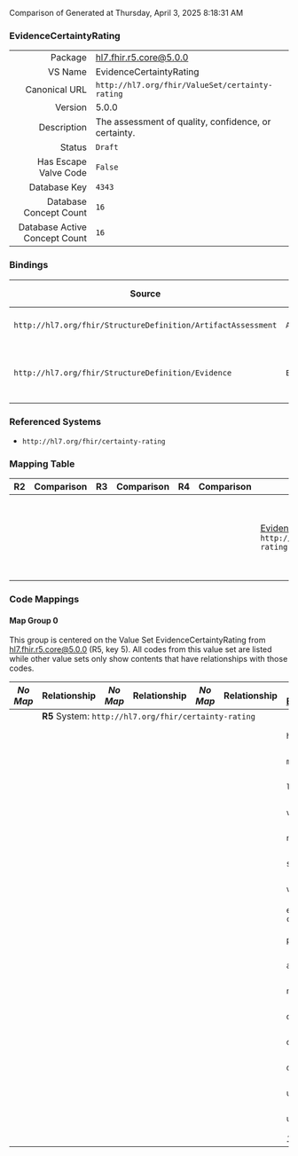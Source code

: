 Comparison of 
Generated at Thursday, April 3, 2025 8:18:31 AM

### EvidenceCertaintyRating

|      |     |
| ---: | --- |
| Package | hl7.fhir.r5.core@5.0.0 |
| VS Name | EvidenceCertaintyRating |
| Canonical URL | `http://hl7.org/fhir/ValueSet/certainty-rating` |
| Version | 5.0.0 |
| Description | The assessment of quality, confidence, or certainty. |
| Status | `Draft` |
| Has Escape Valve Code | `False` |
| Database Key | `4343` |
| Database Concept Count | `16` |
| Database Active Concept Count | `16` |
### Bindings

| Source | Element | Binding | Strength | Element Short |
| ------ | ------- | ------- | -------- | ------------- |
| `http://hl7.org/fhir/StructureDefinition/ArtifactAssessment` | `ArtifactAssessment.content.classifier` | `http://hl7.org/fhir/ValueSet/certainty-rating` | `Example` | Rating, classifier, or assessment |
| `http://hl7.org/fhir/StructureDefinition/Evidence` | `Evidence.certainty.rating` | `http://hl7.org/fhir/ValueSet/certainty-rating` | `Extensible` | Assessment or judgement of the aspect |

### Referenced Systems

* `http://hl7.org/fhir/certainty-rating`
### Mapping Table

| R2 | Comparison | R3 | Comparison | R4 | Comparison | R4B | Comparison | R5
| --- | --- | --- | --- | --- | --- | --- | --- | ---
| | | | | | | [EvidenceCertaintyRating](/docs/R4B/ValueSets/EvidenceCertaintyRating.md)<br/> `http://hl7.org/fhir/ValueSet/certainty-rating\|4.3.0` | →→→→→→→<br/>``<br/>- DBKey: `878`<br/>- Reviewed: `n/a`<br/>- By: `n/a`<br/>→→→→→→→<hr/>←←←←←←←<br/>``<br/>- DBKey: `1139`<br/>- Reviewed: `n/a`<br/>- By: `n/a`<br/>←←←←←←←| [EvidenceCertaintyRating](/docs/R5/ValueSets/EvidenceCertaintyRating.md)<br/> `http://hl7.org/fhir/ValueSet/certainty-rating\|5.0.0` 

### Code Mappings


#### Map Group 0

This group is centered on the Value Set EvidenceCertaintyRating from hl7.fhir.r5.core@5.0.0 (R5, key 5).
All codes from this value set are listed while other value sets only show contents that have relationships with those codes.

| *No Map* | Relationship | *No Map* | Relationship | *No Map* | Relationship | [R4B EvidenceCertaintyRating](/docs/R4B/ValueSets/EvidenceCertaintyRating.md)| Relationship | R5 EvidenceCertaintyRating
| --- | --- | --- | --- | --- | --- | --- | --- | ---
| <td colspan="8">**R5** System: `http://hl7.org/fhir/certainty-rating`
| | | | | | | `high`| _Equivalent_ <br/>(8067/10372)| **`high`**
| | | | | | | `moderate`| _Equivalent_ <br/>(8079/10384)| **`moderate`**
| | | | | | | `low`| _Equivalent_ <br/>(8070/10375)| **`low`**
| | | | | | | `very-low`| _Equivalent_ <br/>(8074/10379)| **`very-low`**
| | | | | | | `no-concern`| _Equivalent_ <br/>(8066/10371)| **`no-concern`**
| | | | | | | `serious-concern`| _Equivalent_ <br/>(8068/10373)| **`serious-concern`**
| | | | | | | `very-serious-concern`| _Equivalent_ <br/>(8072/10377)| **`very-serious-concern`**
| | | | | | | `extremely-serious-concern`| _Equivalent_ <br/>(8064/10369)| **`extremely-serious-concern`**
| | | | | | | `present`| _Equivalent_ <br/>(8076/10381)| **`present`**
| | | | | | | `absent`| _Equivalent_ <br/>(8073/10378)| **`absent`**
| | | | | | | `no-change`| _Equivalent_ <br/>(8065/10370)| **`no-change`**
| | | | | | | `downcode1`| _Equivalent_ <br/>(8078/10383)| **`downcode1`**
| | | | | | | `downcode2`| _Equivalent_ <br/>(8077/10382)| **`downcode2`**
| | | | | | | `downcode3`| _Equivalent_ <br/>(8075/10380)| **`downcode3`**
| | | | | | | `upcode1`| _Equivalent_ <br/>(8071/10376)| **`upcode1`**
| | | | | | | `upcode2`| _Equivalent_ <br/>(8069/10374)| **`upcode2`**
| | | | | | | *16 of 16 codes used* | | *16 of 16 codes used* 

